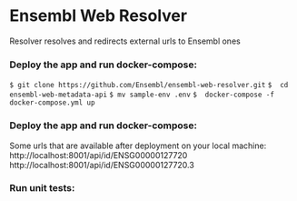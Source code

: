 # Ensembl Web Resolver
Resolver resolves and redirects external urls to Ensembl ones

### Deploy the app and run docker-compose:
 
 `$ git clone https://github.com/Ensembl/ensembl-web-resolver.git`
 `$  cd ensembl-web-metadata-api`
 `$ mv sample-env .env`
 `$  docker-compose -f docker-compose.yml up`
 
 ### Deploy the app and run docker-compose:
 Some urls that are available after deployment on your local machine:
 http://localhost:8001/api/id/ENSG00000127720
 http://localhost:8001/api/id/ENSG00000127720.3
### Run unit tests:
